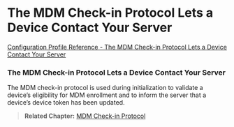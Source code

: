 # The MDM Check-in Protocol Lets a Device Contact Your Server

 [Configuration Profile Reference - The MDM Check-in Protocol Lets a Device Contact Your Server](https://developer.apple.com/library/content/documentation/Miscellaneous/Reference/MobileDeviceManagementProtocolRef/1-Introduction/Introduction.html#//apple_ref/doc/uid/TP40017387-CH1-SW2)  
  

### The MDM Check-in Protocol Lets a Device Contact Your Server
  

The MDM check-in protocol is used during initialization to validate a device’s eligibility for MDM enrollment and to inform the server that a device’s device token has been updated.  

> **Related Chapter:** [MDM Check-in Protocol](https://developer.apple.com/library/content/documentation/Miscellaneous/Reference/MobileDeviceManagementProtocolRef/2-MDM_Check_In_Protocol/MDM_Check_In_Protocol..html#//apple_ref/doc/uid/TP40017387-CH4-SW2)  
